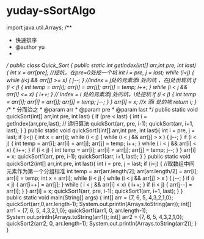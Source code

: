 # yuday-sSortAlgo
import java.util.Arrays;
/**
 * 快速排序
 * @author yu
 *
 */
public class Quick_Sort {
	public static int getIndex(int[] arr,int pre, int last) {
		int x = arr[pre]; //挖坑，在pre=0处挖一个坑
		int i = pre, j = last;
		while (i<j) {
			while (i<j && arr[j] >= x) {
				j--;
			}
			//index = j处的元素添i 处的坑 ，在j处出现坑
			if (i < j) {
				int temp = arr[i];
				arr[i] = arr[j];
				arr[j] = temp;
				i++;
			}
			while (i < j && arr[i] <= x) {
				i++;
			}
			// index = i 处的元素添j 处的坑，i处挖坑
			if (i < j) {
				int temp = arr[i];
				arr[i] = arr[j];
				arr[j] = temp;
				j--;
			}
		}
		arr[i] = x; //x 添i 处的坑
		return i;
	}
	/**
	 * 分而治之
	 * @param arr
	 * @param pre
	 * @param last
	 */
	public static void quickSort(int[] arr,int pre, int last) {
		if (pre < last) {
			int i = getIndex(arr,pre,last);
			// 递归算法
			quickSort(arr, pre, i-1);
			quickSort(arr, i+1, last);
		}
	}
	public static void quickSort1(int[] arr,int pre, int last){
		int i = pre, j = last;
		if (i<j) {
			int x = arr[i];
			while (i < j) {
				while (i < j && arr[j] > x ) {
					j--;
				}
				if (i < j) {
					int temp = arr[i];
					arr[i] = arr[j];
					arr[j] = temp;
					i++;
				}
				while ( i < j && arr[i] < x) {
					i++;
				}
				if (i < j) {
					int temp = arr[i];
					arr[i] = arr[j];
					arr[j] = temp;
					j--;
				}
			}
			arr[i] = x;
			quickSort1(arr, pre, i-1);
			quickSort1(arr, i+1, last);
		}
	}
	public static void quickSort2(int[] arr,int pre, int last){
		int i = pre, j = last;
		if (i<j) {
			//取数组中间元素作为第一个分组标准
			int temp = arr[arr.length/2];
			arr[arr.length/2] = arr[i];
			arr[i] = temp;
			int x = arr[i];
			while (i < j) {
				while (i < j && arr[j] > x ) {
					j--;
				}
				if (i < j) {
					arr[i++] = arr[j];
				}
				while ( i < j && arr[i] < x) {
					i++;
				}
				if (i < j) {
					arr[j--] = arr[i];
				}
			}
			arr[i] = x;
			quickSort1(arr, pre, i-1);
			quickSort1(arr, i+1, last);
		}
	}
	public static void main(String[] args) {
		int[] arr = {7, 6, 5, 4,3,2,1,0};
		quickSort(arr,0,arr.length-1);
		System.out.println(Arrays.toString(arr));
		int[] arr1 = {7, 6, 5, 4,3,2,1,0};
		quickSort1(arr1, 0, arr.length-1);
		System.out.println(Arrays.toString(arr1));
		int[] arr2 = {7, 6, 5, 4,3,2,1,0};
		quickSort2(arr2, 0, arr.length-1);
		System.out.println(Arrays.toString(arr2));
	}
}
